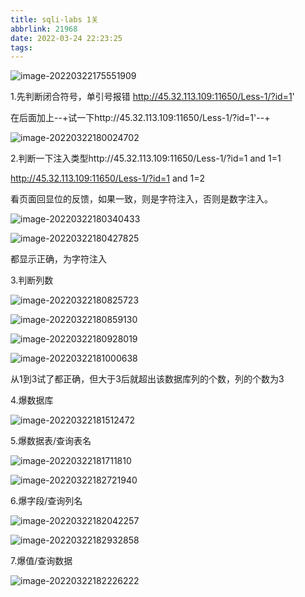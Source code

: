 ```yaml
---
title: sqli-labs 1关
abbrlink: 21968
date: 2022-03-24 22:23:25
tags:
---
```


![image-20220322175551909](sqli-labs-1关/image-20220322175551909.png)

1.先判断闭合符号，单引号报错 http://45.32.113.109:11650/Less-1/?id=1'

在后面加上--+试一下http://45.32.113.109:11650/Less-1/?id=1'--+

![image-20220322180024702](sqli-labs-1关/image-20220322180024702.png)

2.判断一下注入类型http://45.32.113.109:11650/Less-1/?id=1 and 1=1

 http://45.32.113.109:11650/Less-1/?id=1 and 1=2

看页面回显位的反馈，如果一致，则是字符注入，否则是数字注入。

![image-20220322180340433](sqli-labs-1关/image-20220322180340433.png)

![image-20220322180427825](sqli-labs-1关/image-20220322180427825.png)

都显示正确，为字符注入 

3.判断列数

![image-20220322180825723](sqli-labs-1关/image-20220322180825723.png)

![image-20220322180859130](sqli-labs-1关/image-20220322180859130.png)

![image-20220322180928019](sqli-labs-1关/image-20220322180928019.png)

![image-20220322181000638](sqli-labs-1关/image-20220322181000638.png)

从1到3试了都正确，但大于3后就超出该数据库列的个数，列的个数为3

4.爆数据库

![image-20220322181512472](sqli-labs-1关/image-20220322181512472.png)

5.爆数据表/查询表名

![image-20220322181711810](sqli-labs-1关/image-20220322181711810.png)

![image-20220322182721940](sqli-labs-1关/image-20220322182721940.png)

6.爆字段/查询列名

![image-20220322182042257](sqli-labs-1关/image-20220322182042257.png)

![image-20220322182932858](sqli-labs-1关/image-20220322182932858.png)

7.爆值/查询数据

![image-20220322182226222](sqli-labs-1关/image-20220322182226222.png)

